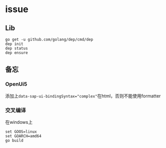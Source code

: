# issue


## Lib

```
go get -u github.com/golang/dep/cmd/dep
dep init
dep status
dep ensure
```


## 备忘
### OpenUi5

添加上`data-sap-ui-bindingSyntax="complex"`在html，否则不能使用formatter

### 交叉编译

在windows上

```
set GOOS=linux
set GOARCH=amd64
go build
```